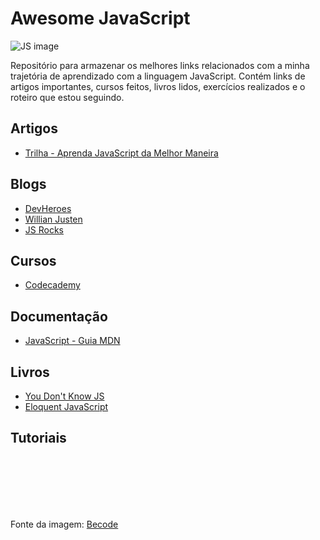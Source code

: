 # Awesome JavaScript

![JS image](https://d2tycqyw09ngo1.cloudfront.net/be-content/uploads/2016/10/24122819/Por-que-usar-JavaScript.gif)

Repositório para armazenar os melhores links relacionados com a minha trajetória de aprendizado com a linguagem JavaScript. Contém links de artigos importantes, cursos feitos, livros lidos, exercícios realizados e o roteiro que estou seguindo.


## Artigos
* [Trilha - Aprenda JavaScript da Melhor Maneira](http://programadorobjetivo.co/o-melhor-caminho-para-aprender-javascript-e-domina-lo/)

## Blogs
* [DevHeroes](https://devheroes.io/)
* [Willian Justen](https://willianjusten.com.br/)
* [JS Rocks](http://jsrocks.org/pt-br/)

## Cursos
* [Codecademy](https://www.codecademy.com/tracks/javascript)


## Documentação
* [JavaScript - Guia MDN](https://developer.mozilla.org/pt-BR/docs/Aprender/JavaScript)


## Livros
* [You Don't Know JS](https://github.com/cezaraugusto/You-Dont-Know-JS)
* [Eloquent JavaScript](http://braziljs.github.io/eloquente-javascript/)


## Tutoriais







<br>
<br>
<br>
<br>
<br>

Fonte da imagem: [Becode](https://becode.com.br/javascript-para-iniciantes-origens-o-que-e-para-que-serve/)
